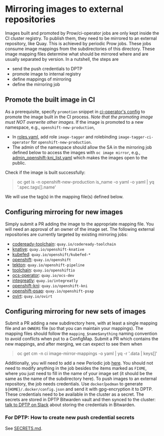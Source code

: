 # Mirroring images to external repositories

Images built and promoted by Prow/ci-operator jobs are only kept inside the CI
cluster registry. To publish them, they need to be mirrored to an external
repository, like Quay. This is achieved by periodic Prow jobs. These jobs
consume image mappings from the subdirectories of this directory. These image
mapping files determine what should be mirrored where and are usually separated
by version. In a nutshell, the steps are

* send the push credentials to DPTP
* promote image to internal registry
* define mappings of mirroring
* define the mirroring job

## Promote the built image in CI

As a prerequisite, specify `promotion` snippet in [ci-operator's config](https://github.com/openshift/ci-tools/blob/master/CONFIGURATION.md#promotion)
to promote the image built in the CI process. _Note that the promoting image must NOT overwrite other images_.
If the image is promoted to a new namespace, e.g., `openshift-new-production`,

* In [roles.yaml](../../cluster/ci/config/prow/openshift/ci-operator/roles.yaml), add role `image-tagger` and rolebinding `image-tagger-ci-operator` for `openshift-new-production`.
* The admin of the namespace should allow the SA in the mirroring job defined below to access the images with `oc image mirror`, e.g., [admin_openshift-kni_list.yaml](admin_openshift-kni_list.yaml) which makes the images open to the public.


Check if the image is built successfully:

> oc get is -n openshift-new-production is_name -o yaml -o yaml | yq '.spec.tags[].name'

We will use the tag(s) in the mapping file(s) defined below.

## Configuring mirroring for new images

Simply submit a PR adding the image to the appropriate mapping file. You will
need an approval of an owner of the image set. The following external repositories
are currently targeted by existing mirroring jobs:

 - [codeready-toolchain](./codeready-toolchain/): `quay.io/codeready-toolchain`
 - [knative](./knative/): `quay.io/openshift-knative`
 - [kubefed](./kubefed/): `quay.io/openshift/kubefed-*`
 - [openshift](./openshift/): `quay.io/openshift`
 - [tekton](./tekton/): `quay.io/openshift-pipeline`
 - [toolchain](./toolchain/): `quay.io/openshiftio`
 - [ocs-operator](./ocs-operator): `quay.io/ocs-dev`
 - [integreatly](./integr8ly): `quay.io/integreatly`
 - [openshift-kni](./openshift-kni): `quay.io/openshift-kni`
 - [openshift-psap](./openshift-psap/): `quay.io/openshift-psap`
 - [ovirt](./ovirt/): `quay.io/ovirt`

## Configuring mirroring for new sets of images

Submit a PR adding a new subdirectory here, with at least a single mapping file
and an `OWNERS` file (so that you can maintain your mappings). The mapping files
should follow the `mapping_$name$anything` naming convention to avoid conflicts
when put to a ConfigMap. Submit a PR which contains the new mappings, and after merging,
we can expect to see them when

> oc get cm -n ci image-mirror-mappings -o yaml | yq -r '.data | keys[]'

Additionally, you will need to add a new Periodic job
[here](../../ci-operator/jobs/infra-image-mirroring.yaml).  You should not need
to modify anything in the job besides the items marked as `FIXME`, where you
just need to fill in the name of your image set (it should be the same as the
name of the subdirectory here). To push images to an external repository, the
job needs credentials.
Use `docker`/`podman` to generate `${HOME}/.docker/config.json` and send it with gpg-encryption it to DPTP. These credentials need to be available in the cluster as
a secret. The secrets are stored in DPTP Bitwarden vault and then synced to the
cluster: [talk to DPTP on Slack](https://coreos.slack.com/messages/CBN38N3MW)
about storing the credentials in Bitwarden.

### For DPTP: How to create new push credential secrets

See [SECRETS.md](../../ci-operator/SECRETS.md#push-credentials-for-image-mirroring-jobs).
